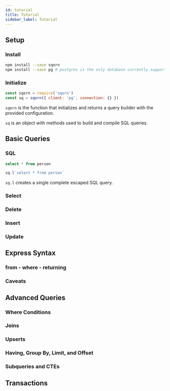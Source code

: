 ```yaml
---
id: tutorial
title: Tutorial
sidebar_label: Tutorial
---
```


## Setup

### Install

```sh
npm install --save sqorn
npm install --save pg # postgres is the only database currently supported
```


### Initialize

```javascript
const sqorn = require('sqorn')
const sq = sqorn({ client: 'pg', connection: {} })
```

`sqorn` is the function that initializes and returns a query builder with the provided configuration.

`sq` is an object with methods used to build and compile SQL queries.


## Basic Queries

### SQL

```sql
select * from person
```

```javascript
sq.l`select * from person`
```

`sq.l` creates a single complete escaped SQL query.

### Select

### Delete

### Insert

### Update

## Express Syntax

### from - where - returning

### Caveats

## Advanced Queries

### Where Conditions

### Joins

### Upserts

### Having, Group By, Limit, and Offset

### Subqueries and CTEs

## Transactions
